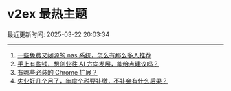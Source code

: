 # v2ex 最热主题

最近更新时间: 2025-03-22 20:03:34

--- 
1. [一些免费又闭源的 nas 系统，怎么有那么多人推荐](https://www.v2ex.com/t/1120264) 
2. [手上有些钱，想创业往 AI 方向发展，能给点建议吗？](https://www.v2ex.com/t/1120247) 
3. [有哪些必装的 Chrome 扩展？](https://www.v2ex.com/t/1120254) 
4. [失业好几个月了，年度个税要补缴，不补会有什么后果？](https://www.v2ex.com/t/1120275) 
